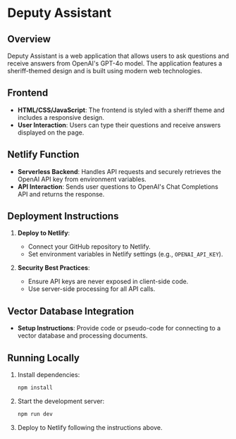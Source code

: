 # Deputy Assistant

## Overview

Deputy Assistant is a web application that allows users to ask questions and receive answers from OpenAI's GPT-4o model. The application features a sheriff-themed design and is built using modern web technologies.

## Frontend

- **HTML/CSS/JavaScript**: The frontend is styled with a sheriff theme and includes a responsive design.
- **User Interaction**: Users can type their questions and receive answers displayed on the page.

## Netlify Function

- **Serverless Backend**: Handles API requests and securely retrieves the OpenAI API key from environment variables.
- **API Interaction**: Sends user questions to OpenAI's Chat Completions API and returns the response.

## Deployment Instructions

1. **Deploy to Netlify**:
   - Connect your GitHub repository to Netlify.
   - Set environment variables in Netlify settings (e.g., `OPENAI_API_KEY`).

2. **Security Best Practices**:
   - Ensure API keys are never exposed in client-side code.
   - Use server-side processing for all API calls.

## Vector Database Integration

- **Setup Instructions**: Provide code or pseudo-code for connecting to a vector database and processing documents.

## Running Locally

1. Install dependencies:
   ```bash
   npm install
   ```

2. Start the development server:
   ```bash
   npm run dev
   ```

3. Deploy to Netlify following the instructions above.
